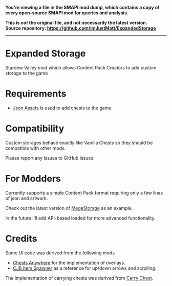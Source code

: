 **You're viewing a file in the SMAPI mod dump, which contains a copy of every open-source SMAPI mod
for queries and analysis.**

**This is _not_ the original file, and not necessarily the latest version.**  
**Source repository: https://github.com/ImJustMatt/ExpandedStorage**

----

# Expanded Storage
Stardew Valley mod which allows Content Pack Creators to add custom storage to the game

# Requirements

* [Json Assets](https://www.nexusmods.com/stardewvalley/mods/1720) is used to add chests to the game

# Compatibility

Custom storages behave exactly like Vanilla Chests so they should be compatible with other mods.

Please report any issues to GitHub Issues

# For Modders

Currently supports a simple Content Pack format requiring only a few lines of json and artwork.

Check out the latest version of [MegaStorage](https://www.nexusmods.com/stardewvalley/mods/4089) as an example.

In the future I'll add API-based loaded for more advanced functionality.

# Credits

Some UI code was derived from the following mods

* [Chests Anywhere](https://github.com/Pathoschild/StardewMods/tree/develop/ChestsAnywhere) for the implementation of overlays.
* [CJB Item Spawner](https://github.com/CJBok/SDV-Mods/tree/master/CJBItemSpawner) as a reference for up/down arrows and scrolling.

The implementation of carrying chests was derived from [Carry Chest](https://github.com/spacechase0/CarryChest).
